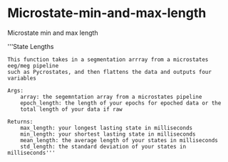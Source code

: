 # Microstate-min-and-max-length
Microstate min and max length

'''State Lengths

    This function takes in a segmentation arrray from a microstates eeg/meg pipeline 
    such as Pycrostates, and then flattens the data and outputs four variables 
    
    Args:
        array: the segemntation array from a microstates pipeline
        epoch_length: the length of your epochs for epoched data or the 
        total length of your data if raw
                
    Returns:
        max_length: your longest lasting state in milliseconds
        min_length: your shortest lasting state in milliseconds
        mean_length: the average length of your states in milliseconds
        std_length: the standard deviation of your states in milliseconds''' 
